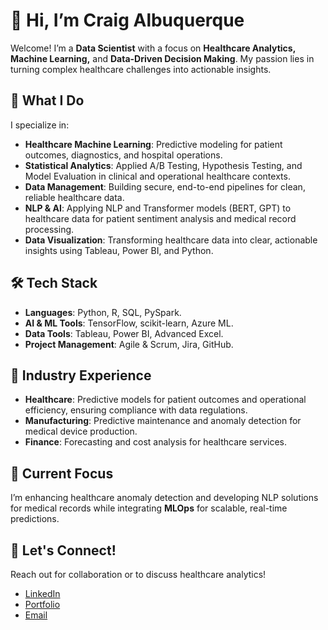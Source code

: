 # 👋 Hi, I’m Craig Albuquerque

Welcome! I’m a **Data Scientist** with a focus on **Healthcare Analytics, Machine Learning,** and **Data-Driven Decision Making**. My passion lies in turning complex healthcare challenges into actionable insights.

## 🔧 What I Do
I specialize in:
- **Healthcare Machine Learning**: Predictive modeling for patient outcomes, diagnostics, and hospital operations.
- **Statistical Analytics**: Applied A/B Testing, Hypothesis Testing, and Model Evaluation in clinical and operational healthcare contexts.
- **Data Management**: Building secure, end-to-end pipelines for clean, reliable healthcare data.
- **NLP & AI**: Applying NLP and Transformer models (BERT, GPT) to healthcare data for patient sentiment analysis and medical record processing.
- **Data Visualization**: Transforming healthcare data into clear, actionable insights using Tableau, Power BI, and Python.

## 🛠️ Tech Stack
- **Languages**: Python, R, SQL, PySpark.
- **AI & ML Tools**: TensorFlow, scikit-learn, Azure ML.
- **Data Tools**: Tableau, Power BI, Advanced Excel.
- **Project Management**: Agile & Scrum, Jira, GitHub.

## 💼 Industry Experience

- **Healthcare**: Predictive models for patient outcomes and operational efficiency, ensuring compliance with data regulations.
- **Manufacturing**: Predictive maintenance and anomaly detection for medical device production.
- **Finance**: Forecasting and cost analysis for healthcare services.

## 🌱 Current Focus
I’m enhancing healthcare anomaly detection and developing NLP solutions for medical records while integrating **MLOps** for scalable, real-time predictions.

## 💬 Let's Connect!
Reach out for collaboration or to discuss healthcare analytics!

- [LinkedIn](https://www.linkedin.com/in/craigalbuquerque/)
- [Portfolio](https://bit.ly/craigalbuquerque)
- [Email](mailto:craigalbuque@gmail.com)
